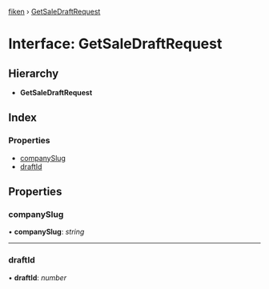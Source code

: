 [fiken](../README.md) › [GetSaleDraftRequest](getsaledraftrequest.md)

# Interface: GetSaleDraftRequest

## Hierarchy

* **GetSaleDraftRequest**

## Index

### Properties

* [companySlug](getsaledraftrequest.md#companyslug)
* [draftId](getsaledraftrequest.md#draftid)

## Properties

###  companySlug

• **companySlug**: *string*

___

###  draftId

• **draftId**: *number*
